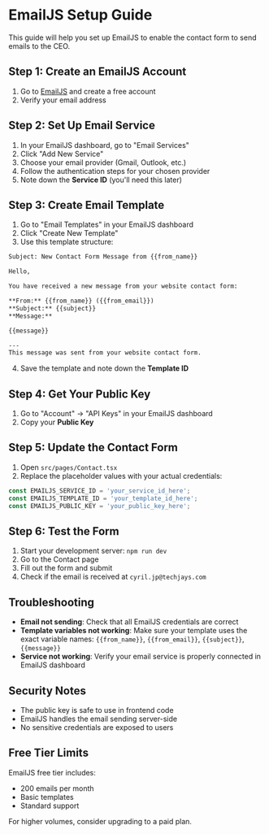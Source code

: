 # EmailJS Setup Guide

This guide will help you set up EmailJS to enable the contact form to send emails to the CEO.

## Step 1: Create an EmailJS Account

1. Go to [EmailJS](https://www.emailjs.com/) and create a free account
2. Verify your email address

## Step 2: Set Up Email Service

1. In your EmailJS dashboard, go to "Email Services"
2. Click "Add New Service"
3. Choose your email provider (Gmail, Outlook, etc.)
4. Follow the authentication steps for your chosen provider
5. Note down the **Service ID** (you'll need this later)

## Step 3: Create Email Template

1. Go to "Email Templates" in your EmailJS dashboard
2. Click "Create New Template"
3. Use this template structure:

```html
Subject: New Contact Form Message from {{from_name}}

Hello,

You have received a new message from your website contact form:

**From:** {{from_name}} ({{from_email}})
**Subject:** {{subject}}
**Message:**

{{message}}

---
This message was sent from your website contact form.
```

4. Save the template and note down the **Template ID**

## Step 4: Get Your Public Key

1. Go to "Account" → "API Keys" in your EmailJS dashboard
2. Copy your **Public Key**

## Step 5: Update the Contact Form

1. Open `src/pages/Contact.tsx`
2. Replace the placeholder values with your actual credentials:

```typescript
const EMAILJS_SERVICE_ID = 'your_service_id_here';
const EMAILJS_TEMPLATE_ID = 'your_template_id_here';
const EMAILJS_PUBLIC_KEY = 'your_public_key_here';
```

## Step 6: Test the Form

1. Start your development server: `npm run dev`
2. Go to the Contact page
3. Fill out the form and submit
4. Check if the email is received at `cyril.jp@techjays.com`

## Troubleshooting

- **Email not sending**: Check that all EmailJS credentials are correct
- **Template variables not working**: Make sure your template uses the exact variable names: `{{from_name}}`, `{{from_email}}`, `{{subject}}`, `{{message}}`
- **Service not working**: Verify your email service is properly connected in EmailJS dashboard

## Security Notes

- The public key is safe to use in frontend code
- EmailJS handles the email sending server-side
- No sensitive credentials are exposed to users

## Free Tier Limits

EmailJS free tier includes:
- 200 emails per month
- Basic templates
- Standard support

For higher volumes, consider upgrading to a paid plan. 